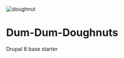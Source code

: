 ![doughnut](https://i.pinimg.com/564x/ea/25/f8/ea25f8d6f10abb5ae3dea50e1ef1a5c2.jpg)


# Dum-Dum-Doughnuts
Drupal 8 base starter

